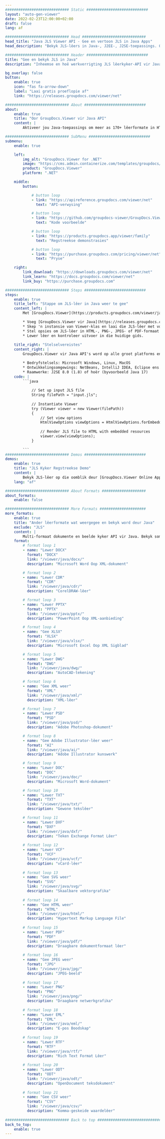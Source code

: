 ```yaml
---
############################# Static ############################
layout: "auto-gen-viewer"
date: 2022-02-23T12:00:00+02:00
draft: false
lang: af

############################# Head #############################
head_title: "Java JLS Viewer API - Gee en vertoon JLS in Java Apps"
head_description: "Bekyk JLS-lêers in Java-, J2EE-, J2SE-toepassings. Ondersteun die besigtiging van 170+ dokument- en beeldlêerformate in HTML-, PDF- of beeldmodus met gevorderde kenmerke om dokumentbesigtigingsopsies te bestuur."

############################# Header ############################
title: "Gee en bekyk JLS in Java" 
description: "Inheemse en hoë werkverrigting JLS lêerkyker-API vir Java-, J2EE- en J2SE-gebaseerde toepassings, wat 'n wye reeks bykomende kenmerke ondersteun om die voorkoms van die uitvoerdokumentformaat aan te pas." 

bg_overlay: false
button:
    enable: true
    icon: "fas fa-arrow-down"
    label: "Laai gratis proeflopie af"
    link: "https://releases.groupdocs.com/viewer/net"

############################# About ############################
about:
    enable: true
    title: "Oor GroupDocs.Viewer vir Java API" 
    content: |
        Aktiveer jou Java-toepassings om meer as 170+ lêerformate in HTML-, PDF- of beeldmodusse te vertoon deur GroupDocs.Viewer vir Java API's te gebruik sonder enige bykomende sagteware geïnstalleer; soos Microsoft Office, Apache Open Office, Adobe Acrobat Reader, ens. Ontwikkelaars kan maklik alle gewilde beelde en dokumenttipes bekyk, insluitend Microsoft Office, OpenDocument, HTML, PDF, Argief, Diagramme, Photoshop, AutoCAD en programmeertaalformate binne die Java-toepassings met vinnige en hoogste kwaliteit lewering.

############################# SubMenu ############################
submenu:
    enable: true

    left:
        img_alt: "GroupDocs.Viewer for .NET"
        image: "https://cms.admin.containerize.com/templates/groupdocs/images/product-logos/90x90-noborder/groupdocs-viewer-net.png"
        product: "GroupDocs.Viewer"
        platform: ".NET"

    middle:
        button:

            # button loop
            - link: "https://apireference.groupdocs.com/viewer/net"
              text: "API-verwysing"

            # button loop
            - link: "https://github.com/groupdocs-viewer/GroupDocs.Viewer-for-.NET"
              text: "Kode voorbeelde"

            # button loop
            - link: "https://products.groupdocs.app/viewer/family"
              text: "Regstreekse demonstrasies"

            # button loop
            - link: "https://purchase.groupdocs.com/pricing/viewer/net"
              text: "Pryse"

    right:
        link_download: "https://downloads.groupdocs.com/viewer/net"
        link_learn: "https://docs.groupdocs.com/viewer/net"
        link_buy: "https://purchase.groupdocs.com"

############################# Steps ############################
steps:
    enable: true
    title_left: "Stappe om JLS-lêer in Java weer te gee" 
    content_left: |
        Met [GroupDocs.Viewer](https://products.groupdocs.com/viewer/java/) kan jy JLS in 'n paar stappe na HTML, JPEG, PNG of PDF weergee.

        * Voeg [GroupDocs.Viewer vir Java](https://releases.groupdocs.com/viewer/java/) by as 'n afhanklikheid van jou projek. 
        * Skep 'n instansie van Viewer-klas en laai die JLS-lêer met volle pad. 
        * Stel opsies om JLS-lêer in HTML-, PNG-, JPEG- of PDF-formaat weer te gee. 
        * Lewer lêer en kontroleer uitvoer in die huidige gids. 
        
    title_right: "Stelselvereistes" 
    content_right: |
        GroupDocs.Viewer vir Java API's word op alle groot platforms en bedryfstelsels ondersteun. Voordat u die kode hieronder uitvoer, maak asseblief seker dat u die volgende voorvereistes op u stelsel geïnstalleer het.

        * Bedryfstelsels: Microsoft Windows, Linux, MacOS 
        * Ontwikkelingsomgewings: NetBeans, IntelliJ IDEA, Eclipse ens. 
        * Raamwerke: J2SE 8.0 (1.8) of hoër (byvoorbeeld Java 17) 
    code: |
        ```java
                        
            // Set up input JLS file
            String filePath = "input.jls";
        
            // Instantiate Viewer
            try (Viewer viewer = new Viewer(filePath))
            {
            	// Set view options 
            	HtmlViewOptions viewOptions = HtmlViewOptions.forEmbeddedResources();
                    
            	// Render JLS file to HTML with embedded resources
            	viewer.view(viewOptions);
            }
             
        ```
############################# Demos ############################
demos:
    enable: true
    title: "JLS Kyker Regstreekse Demo"
    content: |
        Bekyk JLS-lêer op die oomblik deur [GroupDocs.Viewer Online Apps](https://products.groupdocs.app/viewer/jls) se webwerf te besoek.
    lang: "af"

############################# About Formats ####################
about_formats:
    enable: false

############################# More Formats #####################
more_formats:
    enable: true
    title: "Ander lêerformate wat weergegee en bekyk word deur Java"
    exclude: "JLS"
    content: |
        Multi-formaat dokumente en beelde kyker API vir Java. Bekyk sommige van die gewilde lêerformate hieronder sonder enige eksterne kykers.
    format: 
        # format loop 1
        - name: "Lewer DOCX"
          format: "DOCX"
          link: "/viewer/java/docx/"
          description: "Microsoft Word Oop XML-dokument" 

        # format loop 2
        - name: "Lewer CDR" 
          format: "CDR"
          link: "/viewer/java/cdr/"
          description: "CorelDRAW-lêer" 

        # format loop 3
        - name: "Lewer PPTX"
          format: "PPTX"
          link: "/viewer/java/pptx/"
          description: "PowerPoint Oop XML-aanbieding" 

        # format loop 4
        - name: "Gee XLSX"
          format: "XLSX"
          link: "/viewer/java/xlsx/"
          description: "Microsoft Excel Oop XML Sigblad" 

        # format loop 5
        - name: "Lewer DWG"
          format: "DWG"
          link: "/viewer/java/dwg/"
          description: "AutoCAD-tekening"

        # format loop 6
        - name: "Gee XML weer"
          format: "XML"
          link: "/viewer/java/xml/"
          description: "XML-lêer"

        # format loop 7
        - name: "Lewer PSD"
          format: "PSD"
          link: "/viewer/java/psd/"
          description: "Adobe Photoshop-dokument"

        # format loop 8
        - name: "Gee Adobe Illustrator-lêer weer"
          format: "AI"
          link: "/viewer/java/ai/"
          description: "Adobe Illustrator kunswerk"

        # format loop 9
        - name: "Lewer DOC"
          format: "DOC"
          link: "/viewer/java/doc/"
          description: "Microsoft Word-dokument" 

        # format loop 10
        - name: "Lewer TXT" 
          format: "TXT"
          link: "/viewer/java/txt/"
          description: "Gewone tekslêer" 

        # format loop 11
        - name: "Lewer DXF" 
          format: "DXF"
          link: "/viewer/java/dxf/"
          description: "Teken Exchange Format Lêer"  
          
        # format loop 12
        - name: "Lewer VCF"
          format: "VCF"
          link: "/viewer/java/vcf/"
          description: "vCard-lêer"  
              
        # format loop 13
        - name: "Gee SVG weer"
          format: "SVG"
          link: "/viewer/java/svg/"
          description: "Skaalbare vektorgrafika" 
          
        # format loop 14
        - name: "Gee HTML weer"
          format: "HTML"
          link: "/viewer/java/html/"
          description: "Hypertext Markup Language File" 
          
        # format loop 15
        - name: "Lewer PDF"
          format: "PDF"
          link: "/viewer/java/pdf/"
          description: "Draagbare dokumentformaat lêer"
          
        # format loop 16
        - name: "Gee JPEG weer"
          format: "JPG"
          link: "/viewer/java/jpg/"
          description: "JPEG-beeld"
          
        # format loop 17
        - name: "Lewer PNG"
          format: "PNG"
          link: "/viewer/java/png/"
          description: "Draagbare netwerkgrafika" 
          
        # format loop 18
        - name: "Lewer EML"
          format: "EML"
          link: "/viewer/java/eml/"
          description: "E-pos Boodskap" 
          
        # format loop 19
        - name: "Lewer RTF"
          format: "RTF"
          link: "/viewer/java/rtf/"
          description: "Rich Text Format Lêer" 
          
        # format loop 20
        - name: "Lewer ODT"
          format: "ODT"
          link: "/viewer/java/odt/"
          description: "OpenDocument teksdokument" 
          
        # format loop 21
        - name: "Gee CSV weer"
          format: "CSV"
          link: "/viewer/java/csv/"
          description: "Komma-geskeide waardelêer" 
          
############################# Back to top ###############################
back_to_top:
    enable: true
---
```


